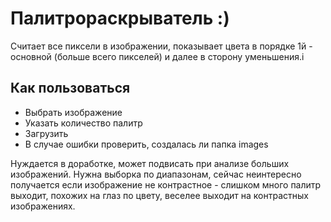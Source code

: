 # Палитрораскрыватель :)
Считает все пиксели в изображении, показывает цвета в порядке 1й - основной (больше всего пикселей) и далее в сторону уменьшения.i
## Как пользоваться
* Выбрать изображение
* Указать количество палитр
* Загрузить
* В случае ошибки проверить, создалась ли папка images

Нуждается в доработке, может подвисать при анализе больших изображений. Нужна выборка по диапазонам, сейчас неинтересно получается если изображение не контрастное - слишком много палитр выходит, похожих на глаз по цвету, веселее выходит на контрастных изображениях.
